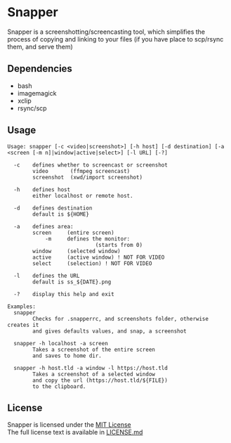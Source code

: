 Snapper
=======

Snapper is a screenshotting/screencasting tool, which simplifies the process of copying and linking to your files (if you have place to scp/rsync them, and serve them)  


Dependencies
------------

* bash
* imagemagick
* xclip
* rsync/scp

Usage
-----

    Usage: snapper [-c <video|screenshot>] [-h host] [-d destination] [-a <screen [-m n]|window|active|select>] [-l URL] [-?]

      -c    defines whether to screencast or screenshot
            video       (ffmpeg screencast)
            screenshot  (xwd/import screenshot)

      -h    defines host
            either localhost or remote host.            
            
      -d    defines destination         
            default is ${HOME}
            
      -a    defines area:           
            screen     (entire screen)
                -m     defines the monitor:
                                (starts from 0)
            window     (selected window)
            active     (active window) ! NOT FOR VIDEO
            select     (selection) ! NOT FOR VIDEO

      -l    defines the URL
            default is ss_${DATE}.png

      -?    display this help and exit

    Examples:
      snapper
            Checks for .snapperrc, and screenshots folder, otherwise creates it
            and gives defaults values, and snap, a screenshot
            
      snapper -h localhost -a screen
            Takes a screenshot of the entire screen
            and saves to home dir.
            
      snapper -h host.tld -a window -l https://host.tld
            Takes a screenshot of a selected window
            and copy the url (https://host.tld/${FILE})
            to the clipboard.

License
-------
Snapper is licensed under the [MIT License](http://en.wikipedia.org/wiki/MIT_License)  
The full license text is available in [LICENSE.md](https://github.com/swordfischer/snapper/blob/master/LICENSE.md)

